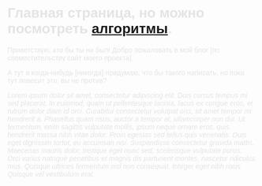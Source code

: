 <span style="color: #E5E4E4; font-family: Helvetica;">

# **Главная страница, но можно посмотреть [алгоритмы](algos.md).**

Приветствую, кто бы ты ни был! Добро пожаловать в мой блог [по совместительству сайт моего проекта]. 

А тут я когда-нибудь [никогда] придумаю, что бы такого написать, но пока тут повесит это, вы не против?

*Lorem ipsum dolor sit amet, consectetur adipiscing elit. Duis cursus tempus mi sed placerat. In euismod, quam ut pellentesque lacinia, lacus ex congue eros, et rutrum dolor diam id orci. Curabitur consectetur volutpat orci, sit amet tempor mi hendrerit a. Phasellus quam risus, auctor a tempor at, ullamcorper non dui. Ut fermentum, enim sagittis vulputate mollis, ipsum neque ornare eros, quis hendrerit massa nibh vitae dolor. Proin egestas sed tellus quis venenatis. Duis eget dignissim tortor, eu accumsan nisi. Suspendisse consectetur gravida mattis. Maecenas mauris dolor, tristique eget nunc sed, scelerisque vulputate purus. Orci varius natoque penatibus et magnis dis parturient montes, nascetur ridiculus mus. Quisque ultrices fermentum nisl non consequat. Integer eget nibh risus. Quisque vel vestibulum erat.*

</span>
